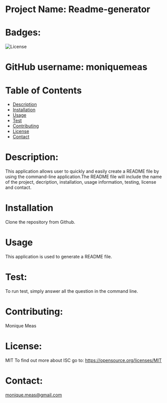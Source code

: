 # Project Name: Readme-generator

# Badges: 
![License](https://img.shields.io/badge/License-MIT-blue.svg)

# GitHub username: moniquemeas

# Table of Contents
* [Description](#description)
* [Installation](#installation)
* [Usage](#usage)
* [Test](#test)
* [Contributing](#contributing)
* [License](#license)
* [Contact](#contact)

# Description:
This application allows user to quickly and easily create a README file by using the command-line application.The README file will include the name of the project, decription, installation, usage information, testing, license and contact.

# Installation
Clone the repository from Github.
    
# Usage
This application is used to generate a README file.
    
# Test:
To run test, simply answer all the question in the command line.
    
# Contributing:
Monique Meas
    
# License:
MIT
To find out more about ISC go to:
https://opensource.org/licenses/MIT

# Contact:
monique.meas@gmail.com